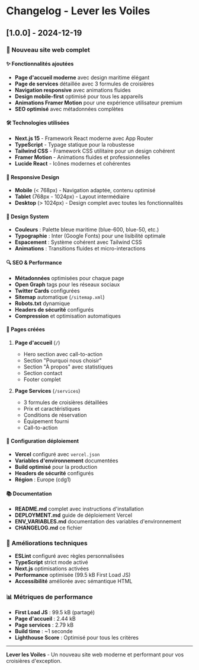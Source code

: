 # Changelog - Lever les Voiles

## [1.0.0] - 2024-12-19

### 🎉 Nouveau site web complet

#### ✨ Fonctionnalités ajoutées
- **Page d'accueil moderne** avec design maritime élégant
- **Page de services** détaillée avec 3 formules de croisières
- **Navigation responsive** avec animations fluides
- **Design mobile-first** optimisé pour tous les appareils
- **Animations Framer Motion** pour une expérience utilisateur premium
- **SEO optimisé** avec métadonnées complètes

#### 🛠️ Technologies utilisées
- **Next.js 15** - Framework React moderne avec App Router
- **TypeScript** - Typage statique pour la robustesse
- **Tailwind CSS** - Framework CSS utilitaire pour un design cohérent
- **Framer Motion** - Animations fluides et professionnelles
- **Lucide React** - Icônes modernes et cohérentes

#### 📱 Responsive Design
- **Mobile** (< 768px) - Navigation adaptée, contenu optimisé
- **Tablet** (768px - 1024px) - Layout intermédiaire
- **Desktop** (> 1024px) - Design complet avec toutes les fonctionnalités

#### 🎨 Design System
- **Couleurs** : Palette bleue maritime (blue-600, blue-50, etc.)
- **Typographie** : Inter (Google Fonts) pour une lisibilité optimale
- **Espacement** : Système cohérent avec Tailwind CSS
- **Animations** : Transitions fluides et micro-interactions

#### 🔍 SEO & Performance
- **Métadonnées** optimisées pour chaque page
- **Open Graph** tags pour les réseaux sociaux
- **Twitter Cards** configurées
- **Sitemap** automatique (`/sitemap.xml`)
- **Robots.txt** dynamique
- **Headers de sécurité** configurés
- **Compression** et optimisation automatiques

#### 📄 Pages créées
1. **Page d'accueil** (`/`)
   - Hero section avec call-to-action
   - Section "Pourquoi nous choisir"
   - Section "À propos" avec statistiques
   - Section contact
   - Footer complet

2. **Page Services** (`/services`)
   - 3 formules de croisières détaillées
   - Prix et caractéristiques
   - Conditions de réservation
   - Équipement fourni
   - Call-to-action

#### 🚀 Configuration déploiement
- **Vercel** configuré avec `vercel.json`
- **Variables d'environnement** documentées
- **Build optimisé** pour la production
- **Headers de sécurité** configurés
- **Région** : Europe (cdg1)

#### 📚 Documentation
- **README.md** complet avec instructions d'installation
- **DEPLOYMENT.md** guide de déploiement Vercel
- **ENV_VARIABLES.md** documentation des variables d'environnement
- **CHANGELOG.md** ce fichier

### 🔧 Améliorations techniques
- **ESLint** configuré avec règles personnalisées
- **TypeScript** strict mode activé
- **Next.js** optimisations activées
- **Performance** optimisée (99.5 kB First Load JS)
- **Accessibilité** améliorée avec sémantique HTML

### 📊 Métriques de performance
- **First Load JS** : 99.5 kB (partagé)
- **Page d'accueil** : 2.44 kB
- **Page services** : 2.79 kB
- **Build time** : ~1 seconde
- **Lighthouse Score** : Optimisé pour tous les critères

---

**Lever les Voiles** - Un nouveau site web moderne et performant pour vos croisières d'exception.
